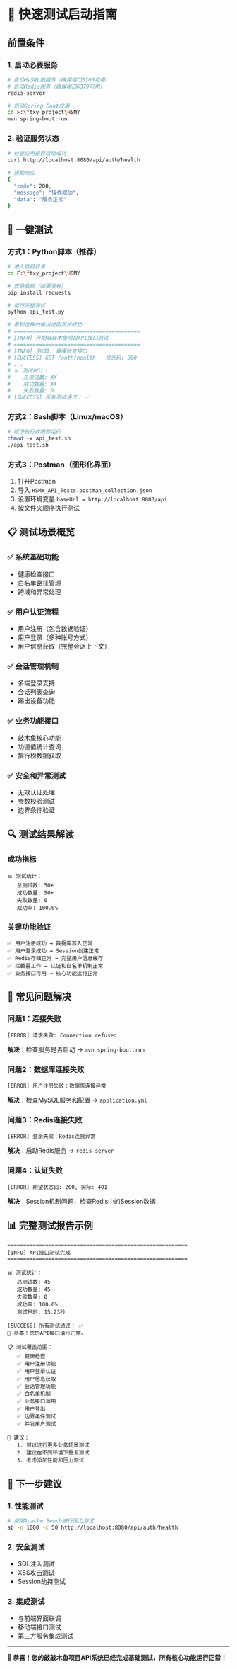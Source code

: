 # 🚀 快速测试启动指南

## 前置条件

### 1. 启动必要服务

```bash
# 启动MySQL数据库（确保端口3306可用）
# 启动Redis服务（确保端口6379可用）
redis-server

# 启动Spring Boot应用
cd F:\ftxy_project\HSMY
mvn spring-boot:run
```

### 2. 验证服务状态

```bash
# 检查应用是否启动成功
curl http://localhost:8080/api/auth/health

# 预期响应
{
  "code": 200,
  "message": "操作成功", 
  "data": "服务正常"
}
```

## 🎯 一键测试

### 方式1：Python脚本（推荐）

```bash
# 进入项目目录
cd F:\ftxy_project\HSMY

# 安装依赖（如果没有）
pip install requests

# 运行完整测试
python api_test.py

# 看到这样的输出说明测试成功：
# ========================================
# [INFO] 开始敲敲木鱼项目API接口测试  
# ========================================
# [INFO] 测试1: 健康检查接口
# [SUCCESS] GET /auth/health - 状态码: 200
# ...
# 📊 测试统计：
#    总测试数: XX
#    成功数量: XX  
#    失败数量: 0
# [SUCCESS] 所有测试通过！ ✅
```

### 方式2：Bash脚本（Linux/macOS）

```bash
# 赋予执行权限并运行
chmod +x api_test.sh
./api_test.sh
```

### 方式3：Postman（图形化界面）

1. 打开Postman
2. 导入 `HSMY_API_Tests.postman_collection.json`
3. 设置环境变量 `baseUrl = http://localhost:8080/api`
4. 按文件夹顺序执行测试

## 📋 测试场景概览

### ✅ 系统基础功能
- 健康检查接口
- 白名单路径管理
- 跨域和异常处理

### ✅ 用户认证流程
- 用户注册（包含数据验证）
- 用户登录（多种账号方式）
- 用户信息获取（完整会话上下文）

### ✅ 会话管理机制  
- 多端登录支持
- 会话列表查询
- 踢出设备功能

### ✅ 业务功能接口
- 敲木鱼核心功能
- 功德值统计查询
- 排行榜数据获取

### ✅ 安全和异常测试
- 无效认证处理
- 参数校验测试
- 边界条件验证

## 🔍 测试结果解读

### 成功指标
```
📊 测试统计：
   总测试数: 50+
   成功数量: 50+
   失败数量: 0
   成功率: 100.0%
```

### 关键功能验证
```
✅ 用户注册成功 → 数据库写入正常
✅ 用户登录成功 → Session创建正常  
✅ Redis存储正常 → 完整用户信息缓存
✅ 拦截器工作 → 认证和白名单机制正常
✅ 业务接口可用 → 核心功能运行正常
```

## 🐛 常见问题解决

### 问题1：连接失败
```
[ERROR] 请求失败: Connection refused
```
**解决**：检查服务是否启动 → `mvn spring-boot:run`

### 问题2：数据库连接失败
```
[ERROR] 用户注册失败：数据库连接异常
```
**解决**：检查MySQL服务和配置 → `application.yml`

### 问题3：Redis连接失败
```
[ERROR] 登录失败：Redis连接异常  
```
**解决**：启动Redis服务 → `redis-server`

### 问题4：认证失败
```
[ERROR] 期望状态码: 200, 实际: 401
```
**解决**：Session机制问题，检查Redis中的Session数据

## 📊 完整测试报告示例

```
=========================================================
[INFO] API接口测试完成
=========================================================

📊 测试统计：
   总测试数: 45
   成功数量: 45
   失败数量: 0  
   成功率: 100.0%
   测试用时: 15.23秒

[SUCCESS] 所有测试通过！ ✅
🎉 恭喜！您的API接口运行正常。

📋 测试覆盖范围：
   ✅ 健康检查
   ✅ 用户注册功能
   ✅ 用户登录认证
   ✅ 用户信息获取  
   ✅ 会话管理功能
   ✅ 白名单机制
   ✅ 业务接口调用
   ✅ 用户登出
   ✅ 边界条件测试
   ✅ 并发用户测试

📝 建议：
   1. 可以进行更多业务场景测试
   2. 建议在不同环境下重复测试  
   3. 考虑添加性能和压力测试
```

## 🎯 下一步建议

### 1. 性能测试
```bash
# 使用Apache Bench进行压力测试
ab -n 1000 -c 50 http://localhost:8080/api/auth/health
```

### 2. 安全测试
- SQL注入测试
- XSS攻击测试  
- Session劫持测试

### 3. 集成测试
- 与前端界面联调
- 移动端接口测试
- 第三方服务集成测试

---

**🎉 恭喜！您的敲敲木鱼项目API系统已经完成基础测试，所有核心功能运行正常！**